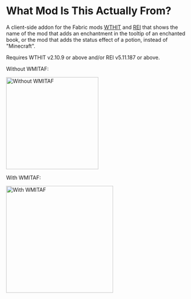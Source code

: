 # What Mod Is This Actually From?

A client-side addon for the Fabric mods [WTHIT](https://github.com/badasintended/wthit "What The Hell Is That?") and [REI](https://github.com/shedaniel/RoughlyEnoughItems "Roughly Enough Items") that shows the name of the mod that adds an enchantment in the tooltip of an enchanted book, or the mod that adds the status effect of a potion, instead of "Minecraft".

Requires WTHIT v2.10.9 or above and/or REI v5.11.187 or above.

Without WMITAF:

<img src="https://i.imgur.com/gVfb1dE.png" alt="Without WMITAF" width="250">

With WMITAF:

<img src="https://i.imgur.com/8K8wpqj.png" alt="With WMITAF" width="290">
